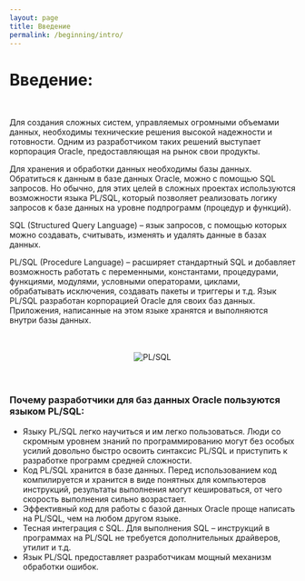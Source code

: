 ```yaml
---
layout: page
title: Введение
permalink: /beginning/intro/
---
```



# Введение:

<br/>

Для создания сложных систем, управляемых огромными объемами данных, необходимы технические решения высокой надежности и готовности. Одним из разработчиком таких решений выступает корпорация Oracle, предоставляющая на рынок свои продукты.


Для хранения и обработки данных необходимы базы данных. Обратиться к данным в базе данных Oracle, можно с помощью SQL запросов. Но обычно, для этих целей в сложных проектах используются возможности языка PL/SQL, который позволяет реализовать логику запросов к базе данных на уровне подпрограмм (процедур и функций).


SQL (Structured Query Language) – язык запросов, с помощью которых можно создавать, считывать, изменять и удалять данные в базах данных.


PL/SQL (Procedure Language) – расширяет стандартный SQL и добавляет возможность работать с переменными, константами, процедурами, функциями, модулями, условными операторами, циклами, обрабатывать исключения, создавать пакеты и триггеры и т.д. Язык PL/SQL разработан корпорацией Oracle для своих баз данных. Приложения, написанные на этом языке хранятся и выполняются внутри базы данных.  


<br/>
<br/>

<div align="center"><img src="/website/01-beginning/02-intro/plsqlpjp.png" border="0" alt="PL/SQL"></div>

<br/>
<br/>

### Почему разработчики для баз данных Oracle пользуются языком PL/SQL:

<ul>
<li>Языку PL/SQL легко научиться и им легко пользоваться.  Люди со скромным уровнем знаний по программированию могут без особых усилий довольно быстро освоить синтаксис PL/SQL и приступить к разработке программ средней сложности.</li>
<li>Код PL/SQL хранится в базе данных. Перед использованием код компилируется и хранится в виде понятных для компьютеров инструкций,  результаты выполнения могут кешироваться, от чего скорость выполнения сильно возрастает.</li>
<li>Эффективный код для работы с базой данных Oracle проще написать на PL/SQL, чем на любом другом языке.</li>
<li>Тесная интеграция с SQL. Для выполнения SQL – инструкций в программах на PL/SQL не требуется дополнительных драйверов, утилит и т.д.</li>
<li>Язык PL/SQL предоставляет разработчикам мощный механизм обработки ошибок.</li>
</ul>

